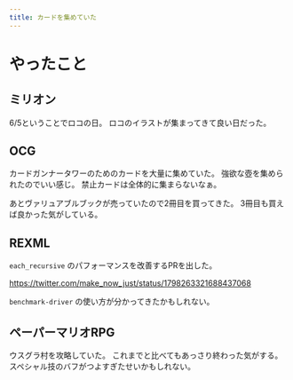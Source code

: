 ```yaml
---
title: カードを集めていた
---
```


# やったこと

## ミリオン

6/5ということでロコの日。
ロコのイラストが集まってきて良い日だった。

## OCG

カードガンナータワーのためのカードを大量に集めていた。
強欲な壺を集められたのでいい感じ。
禁止カードは全体的に集まらないなぁ。

あとヴァリュアブルブックが売っていたので2冊目を買ってきた。
3冊目も買えば良かった気がしている。

## REXML

`each_recursive` のパフォーマンスを改善するPRを出した。

<https://twitter.com/make_now_just/status/1798263321688437068>

`benchmark-driver` の使い方が分かってきたかもしれない。

## ペーパーマリオRPG

ウスグラ村を攻略していた。
これまでと比べてもあっさり終わった気がする。
スペシャル技のバフがつよすぎたせいかもしれない。

